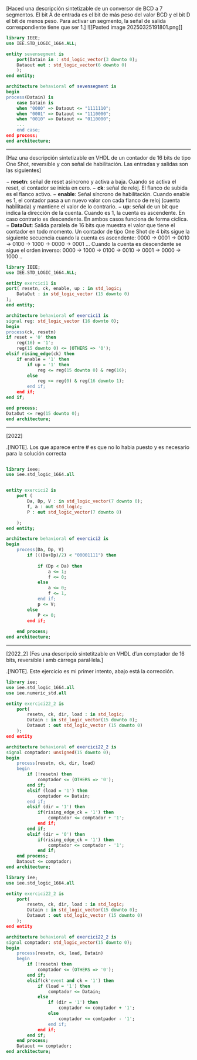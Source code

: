 
[Haced una descripción sintetizable de un conversor de BCD a 7 segmentos. El bit A de entrada es el bit de más peso del valor BCD y el bit D el bit de menos peso. Para activar un segmento, la señal de salida correspondiente tiene que ser 1.]
![[Pasted image 20250325191801.png]]



```VHDL
library IEEE;
use IEE.STD_LOGIC_1664.ALL;

entity sevensegment is
	port(Datain in : std_logic_vector(3 downto 0);
	Dataout out : std_logic_vector(6 downto 0) 
	);
end entity;

architecture behavioral of sevensegment is
begin
process(Datain) is
	case Datain is
	when "0000" => Dataout <= "1111110";
	when "0001" => Dataout <= "1110000";
	when "0010" => Dataout <= "0110000";
	...
	end case;
end process;
end architecture;
```


---


[Haz una descripción sintetizable en VHDL de un contador de 16 bits de tipo One Shot, reversible y con señal de habilitación. Las entradas y salidas son las siguientes]

− **resetn**: señal de reset asíncrono y activa a baja. Cuando se activa el reset, el contador se inicia en
cero.
− **ck**: señal de reloj. El flanco de subida es el flanco activo.
− **enable**: Señal síncrono de habilitación. Cuando enable es 1, el contador pasa a un nuevo valor con cada flanco de reloj (cuenta habilitada) y mantiene el valor de lo contrario.
− **up**: señal de un bit que indica la dirección de la cuenta. Cuando es 1, la cuenta es ascendente. En caso contrario es descendente. En ambos casos funciona de forma cíclica.
− **DataOut**: Salida paralela de 16 bits que muestra el valor que tiene el contador en todo momento.
Un contador de tipo One Shot de 4 bits sigue la siguiente secuencia cuando la cuenta es ascendente: 0000 → 0001 → 0010 → 0100 → 1000 → 0000 → 0001 ...
Cuando la cuenta es descendente se sigue el orden inverso:
0000 → 1000 → 0100 → 0010 → 0001 → 0000 → 1000 ..

```vhdl
library IEEE;
use IEE.STD_LOGIC_1664.ALL;

entity exercici1 is
port( resetn, ck, enable, up : in std_logic;
	DataOut : in std_logic_vector (15 downto 0)
);
end entity;

architecture behavioral of exercici1 is
signal reg: std_logic_vector (16 downto 0);
begin
process(ck, resetn)
if reset = '0' then
	reg(16) = '1';
	reg(15 downto 0) <= (OTHERS => '0');
elsif rising_edge(ck) then
	if enable = '1' then
		if up = '1' then
			reg <= reg(15 downto 0) & reg(16);
		else
			reg <= reg(0) & reg(16 downto 1);
		end if;
	end if;
end if;

end process;
DataOut <= reg(15 downto 0);
end architecture;
```


---
[2022]

.[!NOTE].
Los que aparece entre # es que no lo habia puesto y es necesario para la solución correcta

```vhdl

library ieee;
use iee.std_logic_1664.all


entity exercici2 is
	port (
		Da, Dp, V : in std_logic_vector(7 downto 0);
		f, a : out std_logic;
		P : out std_logic_vector(7 downto 0)

	);
end entity;

architecture behavioral of exercici2 is
begin
	process(Da, Dp, V)
		if (((Da+Dp)/2) < "00001111") then
			
			if (Dp < Da) then
				a <= 1;
				f <= 0;
			else
				a <= 0;
				f <= 1,
			end if;
			p <= V;
		else
			P <= 0;
		end if;
	
	end process;
end architecture;
```



---
[2022_2]
[Fes una descripció sintetitzable en VHDL d’un comptador de 16 bits, reversible i amb càrrega paral·lela.]


.[!NOTE].
Este ejercicio es mi primer intento, abajo está la corrección.
```vhdl
library iee;
use iee.std_logic_1664.all
use iee.numeric_std.all

entity exercici22_2 is
	port(
		resetn, ck, dir, load : in std_logic;
		Datain : in std_logic_vector(15 downto 0);
		Dataout : out std_logic_vector (15 downto 0)
	);
end entity

architecture behavioral of exercici22_2 is
signal comptador: unsigned(15 downto 0);
begin
	process(resetn, ck, dir, load)
	begin
		if (!resetn) then
			comptador <= (OTHERS => '0');
		end if;
		elsif (load = '1') then
			comptador <= Datain;
		end if;
		elsif (dir = '1') then
			if(rising_edge_ck = '1') then
				comptador <= comptador + '1';
			end if;
		end if;
		elsif (dir = '0') then
			if(rising_edge_ck = '1') then
				comptador <= comptador - '1';
			end if;
	end process;
	Dataout <= comptador;
end architecture;
```

```vhdl
library iee;
use iee.std_logic_1664.all

entity exercici22_2 is
	port(
		resetn, ck, dir, load : in std_logic;
		Datain : in std_logic_vector(15 downto 0);
		Dataout : out std_logic_vector (15 downto 0)
	);
end entity

architecture behavioral of exercici22_2 is
signal comptador: std_logic_vector(15 downto 0);
begin
	process(resetn, ck, load, Datain)
	begin
		if (!resetn) then
			comptador <= (OTHERS => '0');
		end if;
		elsif(ck'event and ck = '1') then
			if (load = '1') then 
				comptador <= Datain;
			else
				if (dir = '1') then
					comptador <= comptador + '1';
				else
					comptador <= comtpador - '1';
				end if;
			end if;
		end if;
	end process;
	Dataout <= comptador;
end architecture;
```